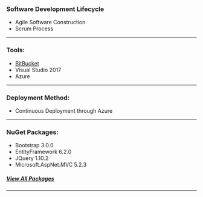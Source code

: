 ### Software Development Lifecycle
* Agile Software Construction
* Scrum Process

---

### Tools:
* [BitBucket](https://bitbucket.org/daniel_tapia/collegecompanion) 
* Visual Studio 2017
* Azure

---

### Deployment Method:
* Continuous Deployment through Azure

---

### NuGet Packages:
* Bootstrap 3.0.0
* EntityFramework 6.2.0
* JQuery 1.10.2
* Microsoft.AspNet.MVC 5.2.3
##### [View All Packages](https://bitbucket.org/daniel_tapia/collegecompanion/src/1554aa3599090f20cfca0b6359efb343cbf17218/collegeCompanionApp/packages/?at=develop)
---